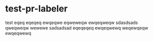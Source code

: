 # test-pr-labeler
test
eqeq
eqeqeq
ewqeqwe
eqweweqw
ewqeqweqw
sdasdsads
qweqweqw
wewewe
sadsadsad
eqeqeqeq
ewqeqwewq
weqewqeqw
ewqeqwewq
